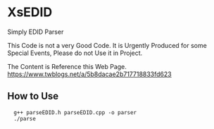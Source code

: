# XsEDID
Simply EDID Parser

This Code is not a very Good Code.
It is Urgently Produced for some Special Events, Please do not Use it in Project.

The Content is Reference this Web Page.
https://www.twblogs.net/a/5b8dacae2b717718833fd623


## How to Use
``` shell
  g++ parseEDID.h parseEDID.cpp -o parser
  ./parse
```
